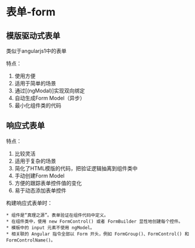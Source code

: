 # 表单-form

## 模版驱动式表单

类似于angularjs1中的表单

特点：
1. 使用方便
2. 适用于简单的场景
3. 通过[(ngModal)]实现双向绑定
4. 自动生成Form Model（异步）
5. 最小化组件类的代码


## 响应式表单

特点：
1. 比较灵活
2. 适用于复杂的场景
3. 简化了HTML模版的代码，把验证逻辑抽离到组件类中
4. 手动创建Form Model
5. 方便的跟踪表单控件值的变化
6. 易于动态添加表单控件

构建响应式表单时：

	* 组件是“真理之源”。表单验证在组件代码中定义。
	* 在组件类中，使用 new FormControl() 或者 FormBuilder 显性地创建每个控件。
	* 模板中的 input 元素不使用 ngModel。
	* 相关联的 Angular 指令全部以 Form 开头，例如 FormGroup()、FormControl() 和 FormControlName()。